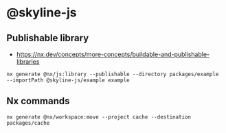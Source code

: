 # @skyline-js

## Publishable library

- https://nx.dev/concepts/more-concepts/buildable-and-publishable-libraries

```
nx generate @nx/js:library --publishable --directory packages/example --importPath @skyline-js/example example
```

## Nx commands

```
nx generate @nx/workspace:move --project cache --destination packages/cache
```
